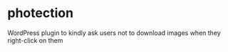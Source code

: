 # photection
WordPress plugin to kindly ask users not to download images when they right-click on them
